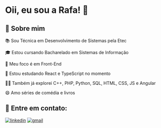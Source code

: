 
# Oii, eu sou a Rafa! 👋


## 🚀 Sobre mim

📚 Sou Técnica em Desenvolvimento de Sistemas pela Etec

🎓 Estou cursando Bacharelado em Sistemas de Informação

🎯 Meu foco é em Front-End

🧠 Estou estudando React e TypeScript no momento

👩‍💻 Também já explorei C++, PHP, Python, SQL, HTML, CSS, JS e Angular

😄 Amo séries de comédia e livros 



## 🔗 Entre em contato:
[![linkedin](https://img.shields.io/badge/linkedin-0A66C2?style=for-the-badge&logo=linkedin&logoColor=white)](https://www.linkedin.com/in/rafaela-petelin-silverio)
[![gmail](https://img.shields.io/badge/Gmail-D14836?style=for-the-badge&logo=gmail&logoColor=white)](mailto:rafaelapetelin@gmail.com)

